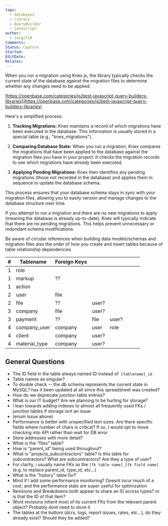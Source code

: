 ```yaml
---
tags:
  - databases
  - library
  - QueryBuilder
  - javascript
author:
  - jacgit18
Comments: 
Status: Capture
Started: 
EditDate: 
Relates:
---
```

When you run a migration using Knex.js, the library typically checks the current state of the database against the migration files to determine whether any changes need to be applied.  

[https://openbase.com/categories/js/best-javascript-query-builders-libraries](https://openbase.com/categories/js/best-javascript-query-builders-libraries)
  
Here's a simplified process:  
  
1. **Tracking Migrations:** Knex maintains a record of which migrations have been executed in the database. This information is usually stored in a special table (e.g., "knex_migrations").  
  
2. **Comparing Database State:** When you run a migration, Knex compares the migrations that have been applied to the database against the migration files you have in your project. It checks the migration records to see which migrations have already been executed.  
  
3. **Applying Pending Migrations:** Knex then identifies any pending migrations (those not recorded in the database) and applies them in sequence to update the database schema.  
  
This process ensures that your database schema stays in sync with your migration files, allowing you to easily version and manage changes to the database structure over time.  
  
If you attempt to run a migration and there are no new migrations to apply (meaning the database is already up-to-date), Knex will typically indicate that there are no pending migrations. This helps prevent unnecessary or redundant schema modifications.

Be aware of circular references when building data models/schemas and migration files also the order of how you create and insert tables because of table relationship dependencies  

| # | Tablename | Foreign Keys |  |  |  |  |  |
| ---- | ---- | ---- | ---- | ---- | ---- | ---- | ---- |
| 1 | role |  |  |  |  |  |  |
| 1 | markup | ?? |  |  |  |  |  |
| 1 | action |  |  |  |  |  |  |
| 2 | user | file |  |  |  |  |  |
| 2 | file | ?? | user? |  |  |  |  |
| 3 | company | file | user? |  |  |  |  |
| 3 | payment | ?? | file | user? |  |  |  |
| 4 | company_user | company | user | role |  |  |  |
| 4 | client | company | user? |  |  |  |  |
| 4 | material_type | company | user? |  |  |  |  |


## General Questions
- The ID field in the table always named ID instead of` [tablename]_id`
- Table names as singular?
- To double check -- the db schema represents the current state in MySQL? has it been updated at all since this spreadsheet was created?
- How do we deprecate junction table entries?
- What is our IT budget? Are we planning to be hurting for storage?
- I lean towards adding indexes to almost all frequently used FKs / junction tables if storage isnt an issue
- (enum issue above)
- Performance is better with unspecified text sizes. Are there specific fields where number of chars is critical? If so, I would opt to move checking into API rather than wait for DB error
- Store addresses with more detail?
- What is the "files" table?
- How is "parent_id" being used throughout?
- What is "projects_subcontractors" table? Is this table for subcontractors? What are subcontractors? Are they a type of user?
- For clarity, i usually name FKs as the `[fk table name]_[fk field name]` (e.g. to replace parent_id, type_id, etc...)
- What is the "history" table for?
- Mind if I add some performance monitoring? Doesnt incur much of a cost, and the performance stats are super useful for optimization
- Revisions and Breakdowns both appear to share an ID across types? or is that the ID of that item?
- Wont revisions inherit most of its current FKs from the relevant parent object? Probably dont need to store it
- The tables at the bottom (dcrs, logs, report issues, rates, etc...), do they already exist? Should they be added?

